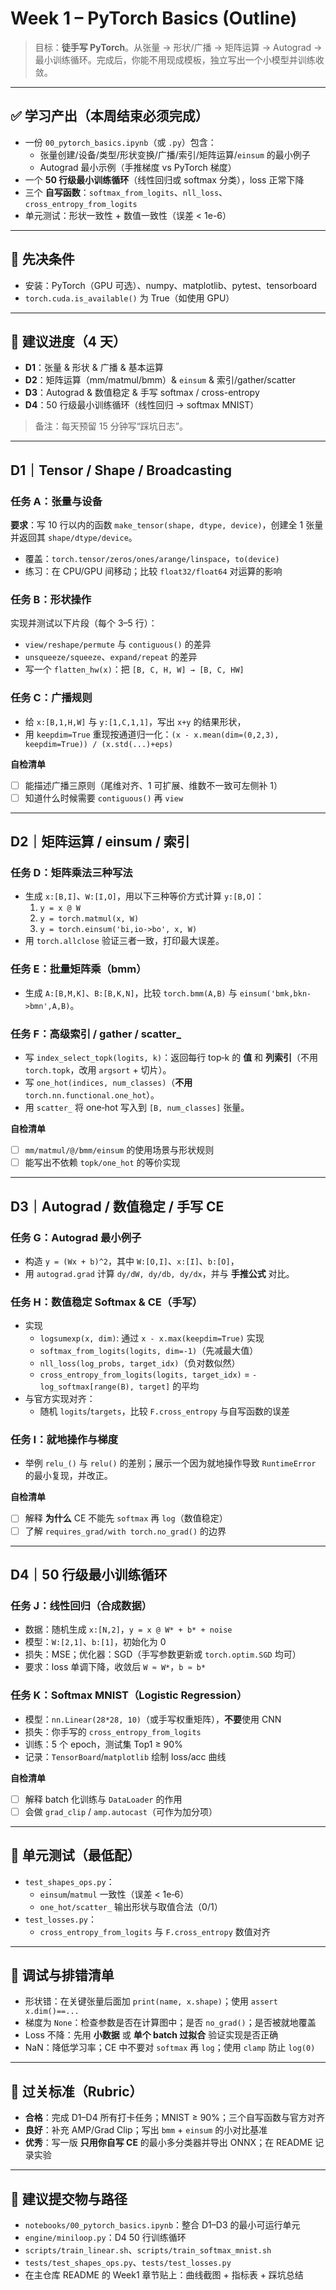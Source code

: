 # Week 1 – PyTorch Basics (Outline)

> 目标：**徒手写 PyTorch**。从张量 → 形状/广播 → 矩阵运算 → Autograd → 最小训练循环。完成后，你能不用现成模板，独立写出一个小模型并训练收敛。

---

## ✅ 学习产出（本周结束必须完成）
- 一份 `00_pytorch_basics.ipynb`（或 `.py`）包含：
  - 张量创建/设备/类型/形状变换/广播/索引/矩阵运算/`einsum` 的最小例子
  - Autograd 最小示例（手推梯度 vs PyTorch 梯度）
- 一个 **50 行级最小训练循环**（线性回归或 softmax 分类），loss 正常下降
- 三个 **自写函数**：`softmax_from_logits`、`nll_loss`、`cross_entropy_from_logits`
- 单元测试：形状一致性 + 数值一致性（误差 < 1e-6）

---

## 🧱 先决条件
- 安装：PyTorch（GPU 可选）、numpy、matplotlib、pytest、tensorboard
- `torch.cuda.is_available()` 为 True（如使用 GPU）

---

## 📅 建议进度（4 天）
- **D1**：张量 & 形状 & 广播 & 基本运算
- **D2**：矩阵运算（mm/matmul/bmm）& `einsum` & 索引/gather/scatter
- **D3**：Autograd & 数值稳定 & 手写 softmax / cross-entropy
- **D4**：50 行级最小训练循环（线性回归 → softmax MNIST）

> 备注：每天预留 15 分钟写“踩坑日志”。

---

## D1｜Tensor / Shape / Broadcasting

### 任务 A：张量与设备
**要求**：写 10 行以内的函数 `make_tensor(shape, dtype, device)`，创建全 1 张量并返回其 `shape/dtype/device`。
- 覆盖：`torch.tensor/zeros/ones/arange/linspace`，`to(device)`
- 练习：在 CPU/GPU 间移动；比较 `float32/float64` 对运算的影响

### 任务 B：形状操作
实现并测试以下片段（每个 3–5 行）：
- `view/reshape/permute` 与 `contiguous()` 的差异
- `unsqueeze/squeeze`、`expand/repeat` 的差异
- 写一个 `flatten_hw(x)`：把 `[B, C, H, W] → [B, C, HW]`

### 任务 C：广播规则
- 给 `x:[B,1,H,W]` 与 `y:[1,C,1,1]`，写出 `x+y` 的结果形状，
- 用 `keepdim=True` 重现按通道归一化：`(x - x.mean(dim=(0,2,3), keepdim=True)) / (x.std(...)+eps)`

**自检清单**
- [ ] 能描述广播三原则（尾维对齐、1 可扩展、维数不一致可左侧补 1）
- [ ] 知道什么时候需要 `contiguous()` 再 `view`

---

## D2｜矩阵运算 / einsum / 索引

### 任务 D：矩阵乘法三种写法
- 生成 `x:[B,I]`、`W:[I,O]`，用以下三种等价方式计算 `y:[B,O]`：
  1) `y = x @ W`
  2) `y = torch.matmul(x, W)`
  3) `y = torch.einsum('bi,io->bo', x, W)`
- 用 `torch.allclose` 验证三者一致，打印最大误差。

### 任务 E：批量矩阵乘（bmm）
- 生成 `A:[B,M,K]`、`B:[B,K,N]`，比较 `torch.bmm(A,B)` 与 `einsum('bmk,bkn->bmn',A,B)`。

### 任务 F：高级索引 / gather / scatter_
- 写 `index_select_topk(logits, k)`：返回每行 top‑k 的 **值** 和 **列索引**（不用 `torch.topk`，改用 `argsort` + 切片）。
- 写 `one_hot(indices, num_classes)`（**不用** `torch.nn.functional.one_hot`）。
- 用 `scatter_` 将 one‑hot 写入到 `[B, num_classes]` 张量。

**自检清单**
- [ ] `mm/matmul/@/bmm/einsum` 的使用场景与形状规则
- [ ] 能写出不依赖 `topk/one_hot` 的等价实现

---

## D3｜Autograd / 数值稳定 / 手写 CE

### 任务 G：Autograd 最小例子
- 构造 `y = (Wx + b)^2`，其中 `W:[O,I]`、`x:[I]`、`b:[O]`，
- 用 `autograd.grad` 计算 `dy/dW, dy/db, dy/dx`，并与 **手推公式** 对比。

### 任务 H：数值稳定 Softmax & CE（手写）
- 实现
  - `logsumexp(x, dim)`: 通过 `x - x.max(keepdim=True)` 实现
  - `softmax_from_logits(logits, dim=-1)`（先减最大值）
  - `nll_loss(log_probs, target_idx)`（负对数似然）
  - `cross_entropy_from_logits(logits, target_idx)` = `-log_softmax[range(B), target]` 的平均
- 与官方实现对齐：
  - 随机 `logits`/`targets`，比较 `F.cross_entropy` 与自写函数的误差

### 任务 I：就地操作与梯度
- 举例 `relu_()` 与 `relu()` 的差别；展示一个因为就地操作导致 `RuntimeError` 的最小复现，并改正。

**自检清单**
- [ ] 解释 **为什么** CE 不能先 `softmax` 再 `log`（数值稳定）
- [ ] 了解 `requires_grad/with torch.no_grad()` 的边界

---

## D4｜50 行级最小训练循环

### 任务 J：线性回归（合成数据）
- 数据：随机生成 `x:[N,2]`，`y = x @ W* + b* + noise`
- 模型：`W:[2,1]`、`b:[1]`，初始化为 0
- 损失：MSE；优化器：SGD（手写参数更新或 `torch.optim.SGD` 均可）
- 要求：loss 单调下降，收敛后 `W ≈ W*`，`b ≈ b*`

### 任务 K：Softmax MNIST（Logistic Regression）
- 模型：`nn.Linear(28*28, 10)`（或手写权重矩阵），**不要**使用 CNN
- 损失：你手写的 `cross_entropy_from_logits`
- 训练：5 个 epoch，测试集 Top1 ≥ 90%
- 记录：`TensorBoard`/`matplotlib` 绘制 loss/acc 曲线

**自检清单**
- [ ] 解释 batch 化训练与 `DataLoader` 的作用
- [ ] 会做 `grad_clip` / `amp.autocast`（可作为加分项）

---

## 🧪 单元测试（最低配）
- `test_shapes_ops.py`：
  - `einsum`/`matmul` 一致性（误差 < 1e‑6）
  - `one_hot/scatter_` 输出形状与取值合法（0/1）
- `test_losses.py`：
  - `cross_entropy_from_logits` 与 `F.cross_entropy` 数值对齐

---

## 🧭 调试与排错清单
- 形状错：在关键张量后面加 `print(name, x.shape)`；使用 `assert x.dim()==...`
- 梯度为 `None`：检查参数是否在计算图中；是否 `no_grad()`；是否被就地覆盖
- Loss 不降：先用 **小数据** 或 **单个 batch 过拟合** 验证实现是否正确
- NaN：降低学习率；CE 中不要对 `softmax` 再 `log`；使用 `clamp` 防止 `log(0)`

---

## 🎯 过关标准（Rubric）
- **合格**：完成 D1–D4 所有打卡任务；MNIST ≥ 90%；三个自写函数与官方对齐
- **良好**：补充 AMP/Grad Clip；写出 `bmm` + `einsum` 的小对比基准
- **优秀**：写一版 **只用你自写 CE** 的最小多分类器并导出 ONNX；在 README 记录实验

---

## 📌 建议提交物与路径
- `notebooks/00_pytorch_basics.ipynb`：整合 D1–D3 的最小可运行单元
- `engine/miniloop.py`：D4 50 行训练循环
- `scripts/train_linear.sh`、`scripts/train_softmax_mnist.sh`
- `tests/test_shapes_ops.py`、`tests/test_losses.py`
- 在主仓库 README 的 Week1 章节贴上：曲线截图 + 指标表 + 踩坑总结

